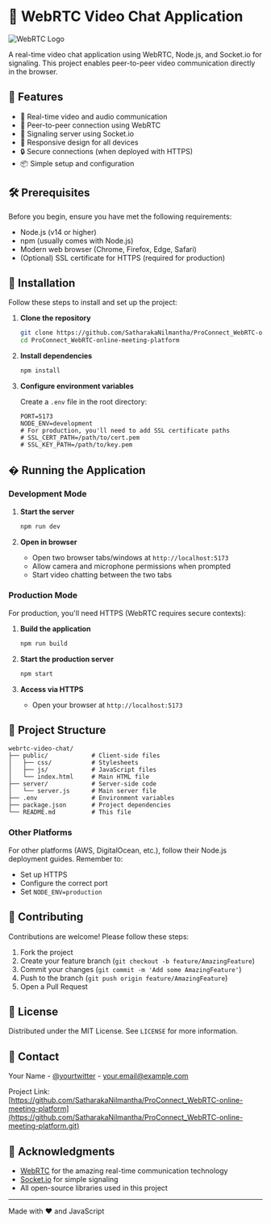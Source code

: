 # 📡 WebRTC Video Chat Application

![WebRTC Logo](https://webrtc.org/assets/images/webrtc-logo-vert-retro-255x305.png)

A real-time video chat application using WebRTC, Node.js, and Socket.io for signaling. This project enables peer-to-peer video communication directly in the browser.

## 🌟 Features

- 🎥 Real-time video and audio communication
- 🤝 Peer-to-peer connection using WebRTC
- 🔗 Signaling server using Socket.io
- 📱 Responsive design for all devices
- 🔒 Secure connections (when deployed with HTTPS)
- 📦 Simple setup and configuration

## 🛠️ Prerequisites

Before you begin, ensure you have met the following requirements:

- Node.js (v14 or higher)
- npm (usually comes with Node.js)
- Modern web browser (Chrome, Firefox, Edge, Safari)
- (Optional) SSL certificate for HTTPS (required for production)

## 🚀 Installation

Follow these steps to install and set up the project:

1. **Clone the repository**
   ```bash
   git clone https://github.com/SatharakaNilmantha/ProConnect_WebRTC-online-meeting-platform.git
   cd ProConnect_WebRTC-online-meeting-platform
   ```

2. **Install dependencies**
   ```bash
   npm install
   ```

3. **Configure environment variables**

   Create a `.env` file in the root directory:
   ```env
   PORT=5173
   NODE_ENV=development
   # For production, you'll need to add SSL certificate paths
   # SSL_CERT_PATH=/path/to/cert.pem
   # SSL_KEY_PATH=/path/to/key.pem
   ```

## � Running the Application

### Development Mode

1. **Start the server**
   ```bash
   npm run dev
   ```

2. **Open in browser**
   - Open two browser tabs/windows at `http://localhost:5173`
   - Allow camera and microphone permissions when prompted
   - Start video chatting between the two tabs

### Production Mode

For production, you'll need HTTPS (WebRTC requires secure contexts):

1. **Build the application**
   ```bash
   npm run build
   ```

2. **Start the production server**
   ```bash
   npm start
   ```

3. **Access via HTTPS**
   - Open your browser at `http://localhost:5173`

## 🧩 Project Structure

```
webrtc-video-chat/
├── public/            # Client-side files
│   ├── css/           # Stylesheets
│   ├── js/            # JavaScript files
│   └── index.html     # Main HTML file
├── server/            # Server-side code
│   └── server.js      # Main server file
├── .env               # Environment variables
├── package.json       # Project dependencies
└── README.md          # This file
```

### Other Platforms

For other platforms (AWS, DigitalOcean, etc.), follow their Node.js deployment guides. Remember to:

- Set up HTTPS
- Configure the correct port
- Set `NODE_ENV=production`

## 🤝 Contributing

Contributions are welcome! Please follow these steps:

1. Fork the project
2. Create your feature branch (`git checkout -b feature/AmazingFeature`)
3. Commit your changes (`git commit -m 'Add some AmazingFeature'`)
4. Push to the branch (`git push origin feature/AmazingFeature`)
5. Open a Pull Request

## 📜 License

Distributed under the MIT License. See `LICENSE` for more information.

## 📧 Contact

Your Name - [@yourtwitter](https://twitter.com/yourtwitter) - your.email@example.com

Project Link: [https://github.com/SatharakaNilmantha/ProConnect_WebRTC-online-meeting-platform](https://github.com/SatharakaNilmantha/ProConnect_WebRTC-online-meeting-platform.git)

## 🙏 Acknowledgments

- [WebRTC](https://webrtc.org/) for the amazing real-time communication technology
- [Socket.io](https://socket.io/) for simple signaling
- All open-source libraries used in this project

---

Made with ❤️ and JavaScript
